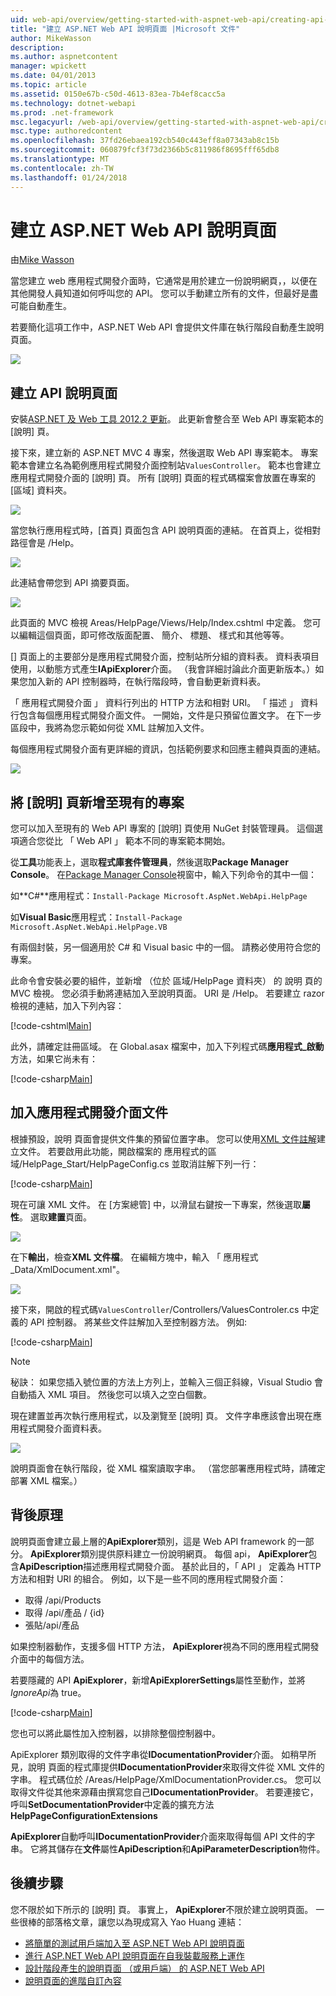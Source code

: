 ```yaml
---
uid: web-api/overview/getting-started-with-aspnet-web-api/creating-api-help-pages
title: "建立 ASP.NET Web API 說明頁面 |Microsoft 文件"
author: MikeWasson
description: 
ms.author: aspnetcontent
manager: wpickett
ms.date: 04/01/2013
ms.topic: article
ms.assetid: 0150e67b-c50d-4613-83ea-7b4ef8cacc5a
ms.technology: dotnet-webapi
ms.prod: .net-framework
msc.legacyurl: /web-api/overview/getting-started-with-aspnet-web-api/creating-api-help-pages
msc.type: authoredcontent
ms.openlocfilehash: 37fd26ebaea192cb540c443eff8a07343ab8c15b
ms.sourcegitcommit: 060879fcf3f73d2366b5c811986f8695fff65db8
ms.translationtype: MT
ms.contentlocale: zh-TW
ms.lasthandoff: 01/24/2018
---
```

<a name="creating-help-pages-for-aspnet-web-api"></a>建立 ASP.NET Web API 說明頁面
====================
由[Mike Wasson](https://github.com/MikeWasson)

當您建立 web 應用程式開發介面時，它通常是用於建立一份說明網頁，，以便在其他開發人員知道如何呼叫您的 API。 您可以手動建立所有的文件，但最好是盡可能自動產生。

若要簡化這項工作中，ASP.NET Web API 會提供文件庫在執行階段自動產生說明頁面。

![](creating-api-help-pages/_static/image1.png)

## <a name="creating-api-help-pages"></a>建立 API 說明頁面

安裝[ASP.NET 及 Web 工具 2012.2 更新](https://go.microsoft.com/fwlink/?LinkId=282650)。 此更新會整合至 Web API 專案範本的 [說明] 頁。

接下來，建立新的 ASP.NET MVC 4 專案，然後選取 Web API 專案範本。 專案範本會建立名為範例應用程式開發介面控制站`ValuesController`。 範本也會建立應用程式開發介面的 [說明] 頁。 所有 [說明] 頁面的程式碼檔案會放置在專案的 [區域] 資料夾。

![](creating-api-help-pages/_static/image2.png)

當您執行應用程式時，[首頁] 頁面包含 API 說明頁面的連結。 在首頁上，從相對路徑會是 /Help。

![](creating-api-help-pages/_static/image3.png)

此連結會帶您到 API 摘要頁面。

![](creating-api-help-pages/_static/image4.png)

此頁面的 MVC 檢視 Areas/HelpPage/Views/Help/Index.cshtml 中定義。 您可以編輯這個頁面，即可修改版面配置、 簡介、 標題、 樣式和其他等等。

[] 頁面上的主要部分是應用程式開發介面，控制站所分組的資料表。 資料表項目使用，以動態方式產生**IApiExplorer**介面。 （我會詳細討論此介面更新版本。）如果您加入新的 API 控制器時，在執行階段時，會自動更新資料表。

「 應用程式開發介面 」 資料行列出的 HTTP 方法和相對 URI。 「 描述 」 資料行包含每個應用程式開發介面文件。 一開始，文件是只預留位置文字。 在下一步 區段中，我將為您示範如何從 XML 註解加入文件。

每個應用程式開發介面有更詳細的資訊，包括範例要求和回應主體與頁面的連結。

![](creating-api-help-pages/_static/image5.png)

## <a name="adding-help-pages-to-an-existing-project"></a>將 [說明] 頁新增至現有的專案

您可以加入至現有的 Web API 專案的 [說明] 頁使用 NuGet 封裝管理員。 這個選項適合您從比 「 Web API 」 範本不同的專案範本開始。

從**工具**功能表上，選取**程式庫套件管理員**，然後選取**Package Manager Console**。 在[Package Manager Console](http://docs.nuget.org/docs/start-here/using-the-package-manager-console)視窗中，輸入下列命令的其中一個：

如**C#**應用程式：`Install-Package Microsoft.AspNet.WebApi.HelpPage`

如**Visual Basic**應用程式：`Install-Package Microsoft.AspNet.WebApi.HelpPage.VB`

有兩個封裝，另一個適用於 C# 和 Visual basic 中的一個。 請務必使用符合您的專案。

此命令會安裝必要的組件，並新增 （位於 區域/HelpPage 資料夾） 的 說明 頁的 MVC 檢視。 您必須手動將連結加入至說明頁面。 URI 是 /Help。 若要建立 razor 檢視的連結，加入下列內容：

[!code-cshtml[Main](creating-api-help-pages/samples/sample1.cshtml)]

此外，請確定註冊區域。 在 Global.asax 檔案中，加入下列程式碼**應用程式\_啟動**方法，如果它尚未有：

[!code-csharp[Main](creating-api-help-pages/samples/sample2.cs?highlight=4)]

## <a name="adding-api-documentation"></a>加入應用程式開發介面文件

根據預設，說明 頁面會提供文件集的預留位置字串。 您可以使用[XML 文件註解](https://msdn.microsoft.com/library/b2s063f7.aspx)建立文件。 若要啟用此功能，開啟檔案的 應用程式的區域/HelpPage\_Start/HelpPageConfig.cs 並取消註解下列一行：

[!code-csharp[Main](creating-api-help-pages/samples/sample3.cs)]

現在可讓 XML 文件。 在 [方案總管] 中，以滑鼠右鍵按一下專案，然後選取**屬性**。 選取**建置**頁面。

![](creating-api-help-pages/_static/image6.png)

在下**輸出**，檢查**XML 文件檔**。 在編輯方塊中，輸入 「 應用程式\_Data/XmlDocument.xml"。

![](creating-api-help-pages/_static/image7.png)

接下來，開啟的程式碼`ValuesController`/Controllers/ValuesControler.cs 中定義的 API 控制器。 將某些文件註解加入至控制器方法。 例如: 

[!code-csharp[Main](creating-api-help-pages/samples/sample4.cs)]

> [!NOTE]
> 秘訣： 如果您插入號位置的方法上方列上，並輸入三個正斜線，Visual Studio 會自動插入 XML 項目。 然後您可以填入之空白個數。


現在建置並再次執行應用程式，以及瀏覽至 [說明] 頁。 文件字串應該會出現在應用程式開發介面資料表。

![](creating-api-help-pages/_static/image8.png)

說明頁面會在執行階段，從 XML 檔案讀取字串。 （當您部署應用程式時，請確定部署 XML 檔案。）

## <a name="under-the-hood"></a>背後原理

說明頁面會建立最上層的**ApiExplorer**類別，這是 Web API framework 的一部分。 **ApiExplorer**類別提供原料建立一份說明網頁。 每個 api， **ApiExplorer**包含**ApiDescription**描述應用程式開發介面。 基於此目的，「 API 」 定義為 HTTP 方法和相對 URI 的組合。 例如，以下是一些不同的應用程式開發介面：

- 取得 /api/Products
- 取得 /api/產品 / {id}
- 張貼/api/產品

如果控制器動作，支援多個 HTTP 方法， **ApiExplorer**視為不同的應用程式開發介面中的每個方法。

若要隱藏的 API **ApiExplorer**，新增**ApiExplorerSettings**屬性至動作，並將*IgnoreApi*為 true。

[!code-csharp[Main](creating-api-help-pages/samples/sample5.cs)]

您也可以將此屬性加入控制器，以排除整個控制器中。

ApiExplorer 類別取得的文件字串從**IDocumentationProvider**介面。 如稍早所見，說明 頁面的程式庫提供**IDocumentationProvider**來取得文件從 XML 文件的字串。 程式碼位於 /Areas/HelpPage/XmlDocumentationProvider.cs。 您可以取得文件從其他來源藉由撰寫您自己**IDocumentationProvider**。 若要連接它，呼叫**SetDocumentationProvider**中定義的擴充方法**HelpPageConfigurationExtensions**

**ApiExplorer**自動呼叫**IDocumentationProvider**介面來取得每個 API 文件的字串。 它將其儲存在**文件**屬性**ApiDescription**和**ApiParameterDescription**物件。

## <a name="next-steps"></a>後續步驟

您不限於如下所示的 [說明] 頁。 事實上， **ApiExplorer**不限於建立說明頁面。 一些很棒的部落格文章，讓您以為現成寫入 Yao Huang 連結：

- [將簡單的測試用戶端加入至 ASP.NET Web API 說明頁面](https://blogs.msdn.com/b/yaohuang1/archive/2012/12/02/adding-a-simple-test-client-to-asp-net-web-api-help-page.aspx)
- [進行 ASP.NET Web API 說明頁面在自我裝載服務上運作](https://blogs.msdn.com/b/yaohuang1/archive/2012/12/20/making-asp-net-web-api-help-page-work-on-self-hosted-services.aspx)
- [設計階段產生的說明頁面 （或用戶端） 的 ASP.NET Web API](https://blogs.msdn.com/b/yaohuang1/archive/2013/01/20/design-time-generation-of-help-page-or-proxy-for-asp-net-web-api.aspx)
- [說明頁面的進階自訂內容](https://blogs.msdn.com/b/yaohuang1/archive/2012/12/10/asp-net-web-api-help-page-part-3-advanced-help-page-customizations.aspx)
